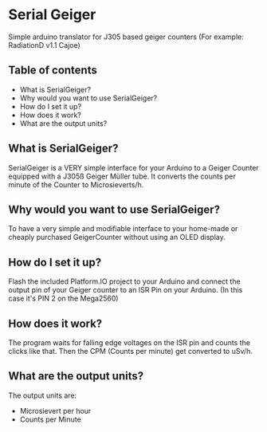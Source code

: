 # Serial Geiger
Simple arduino translator for J305 based geiger counters (For example: RadiationD v1.1 Cajoe)

## Table of contents
- What is SerialGeiger?
- Why would you want to use SerialGeiger?
- How do I set it up?
- How does it work?
- What are the output units?

## What is SerialGeiger?

SerialGeiger is a VERY simple interface for your Arduino to
a Geiger Counter equipped with a J305ß Geiger Müller tube.
It converts the counts per minute of the Counter to Microsieverts/h.

## Why would you want to use SerialGeiger?

To have a very simple and modifiable interface to your home-made or cheaply
purchased GeigerCounter without using an OLED display.

## How do I set it up?

Flash the included Platform.IO project to your Arduino and connect the output pin of
your Geiger counter to an ISR Pin on your Arduino. (In this case it's PIN 2 on the Mega2560)

## How does it work?

The program waits for falling edge voltages on the ISR pin and counts the clicks like that.
Then the CPM (Counts per minute) get converted to uSv/h.

## What are the output units?

The output units are:
- Microsievert per hour
- Counts per Minute
